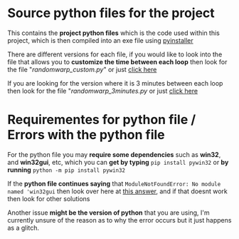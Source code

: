 # Source python files for the project

This contains the **project python files** which is the code used within this project, which is then compiled into an exe file using [pyinstaller](https://pyinstaller.org/en/stable/)

There are different versions for each file, if you would like to look into the file that allows you to **customize the time between each loop** then look for the file "*randomwarp_custom.py*" or just [click here](https://github.com/sipbuu/minecraft-infinite-dimensions/blob/main/python/randomwarp_custom.py)

If you are looking for the version where it is 3 minutes between each loop then look for the file "*randomwarp_3minutes.py* or just [click here](https://github.com/sipbuu/minecraft-infinite-dimensions/blob/main/python/randomwarp_3minutes.py)

# Requirementes for python file / Errors with the python file

For the python file you may **require some dependencies** such as **win32**, and **win32gui**, etc, which you can **get by typing** `pip install pywin32` or **by running** `python -m pip install pywin32`

If the **python file continues saying** that ``ModuleNotFoundError: No module named 'win32gui`` then look over here at [this answer](https://stackoverflow.com/a/72091179), and if that doesnt work then look for other solutions

Another issue **might be the version of python** that you are using, I'm currently unsure of the reason as to why the error occurs but it just happens as a glitch.
